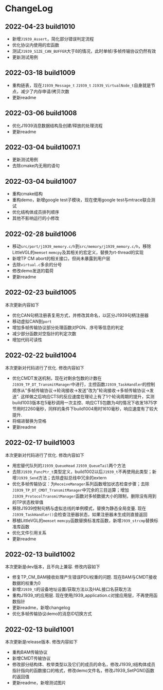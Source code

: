 # ChangeLog

## 2022-04-23 build1010

- 新增`J1939_Assert`，简化部分错误判定流程
- 优化协议内使用的宏函数
- 测试`J1939_SIZE_CAN_BUFFER`大于8的情况，此时单帧/多帧传输协议仍然有效
- 更新测试用例

## 2022-03-18 build1009

- 重构链表，现在`J1939_Message_t` `J1939_t` `J1939_VirtualNode_t`自身就是节点，减少了内存申请/拷贝次数
- 更新readme

## 2022-03-06 build1008

- 优化J1939消息数据结构及创建/释放的处理流程
- 更新readme

## 2022-03-04 build1007.1

- 更新测试用例
- 去除cmake内无用的语句

## 2022-03-04 build1007

- 重构cmake结构
- 重构demo，新增google test子模块，现在使用google test与mtrace联合测试
- 优化结构体成员排列顺序
- 其他不影响运行的小修改

## 2022-02-28 build1006

- 移动`src/port/j1939_memory.c/h`到`src/memory/j1939_memory.c/h`，移除LittleVGL的`memset` `memcpy`及其相关的宏定义，替换为rt-thread的实现
- 新增TP CM abort的相关接口，但尚未暴露到用户层
- 去除`virtual.c`多余的分号
- 修改demo发送的载荷
- 更新readme

## 2022-02-23 build1005

本次更新内容如下

- 优化CAN句柄注册表复用方式，并修改其命名，以区分J1939句柄注册器
- 移动虚拟CAN到`port`
- 增加多帧传输协议部分处理函数对PGN、序号等信息的判定
- 减少部分函数对空指针的判定次数
- 增加代码可读性

## 2022-02-22 build1004

本次更新对代码进行了优化. 修改内容如下

- 优化CMDT发送机制，现在对剩余包数的计数在`J1939_TP_DT_TransmitManager`中进行，主控函数`J1939_TaskHandler`的控制顺序从"多帧传输协议->轮询接收->发送"改为"轮询接收->多帧传输协议->发送". 这样做之后响应CTS的反应速度在理论上有了1个轮询周期的提升，实测build1003版本在5毫秒调用一次主控、响应CTS包数为4的情况下收发1875字节用时2260毫秒，同样的条件下build1004用时1610毫秒，响应速度有了较大提升.
- 将缩进替换为空格
- 更新readme

## 2022-02-17 build1003

本次更新对代码进行了优化. 修改内容如下

- 用宏替代队列的`J1939_QueueHead` `J1939_QueueTail`两个方法
- 去除`J1939_FuncPtr_t`类型定义，build1002以后`J1939_t`不再使用此类型；新增`J1939_Send`方法；去除虚拟总线中冗余的extern
- 优化多帧传输协议：为`ReceiveManager`系列函数增加状态检查步骤；去除`J1939_TP_DT_CMDT_TransmitManager`中冗余的三目运算；增加`J1939_ProtocolTransmitManager`函数对多帧数据大小的限制，删除没有用到的TP状态枚举值
- 移除J1939控制句柄与虚拟总线的单例模式，替换为静态全局变量. 现在`J1939_TaskHandler()`会检查注册器状态，如果注册器未生成则直接返回
- 移植LittleVGL的`memset` `memcpy`函数替换标准库函数，新增`J939_strcmp`替换标准库函数
- 优化文件引用关系
- 更新readme

## 2022-02-13 build1002

本次更新是dev版本，且不向上兼容. 修改内容如下

- 修复TP_CM_BAM接收处理产生错误PDU权重的问题. 现在BAM与CMDT接收数据的权重为0
- 新增`J1939_t`的设备地址设置/获取方法以及HAL接口名获取方法
- 重构J1939_t的应用层. 现在使用j1939_application.c对接应用层，不再使用函数指针
- 更新readme，新增changelog
- 优化多帧传输协议demo的消息ID切换方式

## 2022-02-13 build1001

本次更新是release版本. 修改内容如下

- 重构BAM传输协议
- 新增CMDT传输协议
- 修改部分结构体、枚举类型以及它们的成员的命名，修改J1939_t结构体成员指针指向的函数接口的格式，修改demo文件名，修改J1939_SetPGN()函数的返回值
- 更新readme，新增测试图片